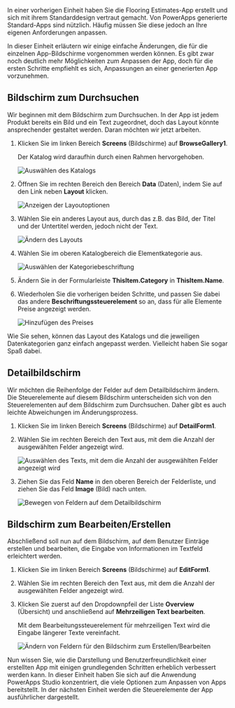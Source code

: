 In einer vorherigen Einheit haben Sie die Flooring Estimates-App erstellt und sich mit ihrem Standarddesign vertraut gemacht. Von PowerApps generierte Standard-Apps sind nützlich. Häufig müssen Sie diese jedoch an Ihre eigenen Anforderungen anpassen.

In dieser Einheit erläutern wir einige einfache Änderungen, die für die einzelnen App-Bildschirme vorgenommen werden können. Es gibt zwar noch deutlich mehr Möglichkeiten zum Anpassen der App, doch für die ersten Schritte empfiehlt es sich, Anpassungen an einer generierten App vorzunehmen.

## <a name="browse-screen"></a>Bildschirm zum Durchsuchen
Wir beginnen mit dem Bildschirm zum Durchsuchen. In der App ist jedem Produkt bereits ein Bild und ein Text zugeordnet, doch das Layout könnte ansprechender gestaltet werden. Daran möchten wir jetzt arbeiten.

1. Klicken Sie im linken Bereich **Screens** (Bildschirme) auf **BrowseGallery1**.

    Der Katalog wird daraufhin durch einen Rahmen hervorgehoben.

    ![Auswählen des Katalogs](../media/select-gallery.png)

1. Öffnen Sie im rechten Bereich den Bereich **Data** (Daten), indem Sie auf den Link neben **Layout** klicken.

    ![Anzeigen der Layoutoptionen](../media/powerapps-layout.png)

1. Wählen Sie ein anderes Layout aus, durch das z.B. das Bild, der Titel und der Untertitel werden, jedoch nicht der Text.

    ![Ändern des Layouts](../media/change-layout.png)

1. Wählen Sie im oberen Katalogbereich die Elementkategorie aus.

    ![Auswählen der Kategoriebeschriftung](../media/select-category.png)

1. Ändern Sie in der Formularleiste **ThisItem.Category** in **ThisItem.Name**.

1. Wiederholen Sie die vorherigen beiden Schritte, und passen Sie dabei das andere **Beschriftungssteuerelement** so an, dass für alle Elemente Preise angezeigt werden.

    ![Hinzufügen des Preises](../media/add-price.png)

Wie Sie sehen, können das Layout des Katalogs und die jeweiligen Datenkategorien ganz einfach angepasst werden. Vielleicht haben Sie sogar Spaß dabei.

## <a name="details-screen"></a>Detailbildschirm

Wir möchten die Reihenfolge der Felder auf dem Detailbildschirm ändern. Die Steuerelemente auf diesem Bildschirm unterscheiden sich von den Steuerelementen auf dem Bildschirm zum Durchsuchen. Daher gibt es auch leichte Abweichungen im Änderungsprozess.

1. Klicken Sie im linken Bereich **Screens** (Bildschirme) auf **DetailForm1**.

1. Wählen Sie im rechten Bereich den Text aus, mit dem die Anzahl der ausgewählten Felder angezeigt wird.

    ![Auswählen des Texts, mit dem die Anzahl der ausgewählten Felder angezeigt wird](../media/powerapps-edit-fields.png)

1. Ziehen Sie das Feld **Name** in den oberen Bereich der Felderliste, und ziehen Sie das Feld **Image** (Bild) nach unten.

    ![Bewegen von Feldern auf dem Detailbildschirm](../media/powerapps-move-fields.png)

## <a name="editcreate-screen"></a>Bildschirm zum Bearbeiten/Erstellen

Abschließend soll nun auf dem Bildschirm, auf dem Benutzer Einträge erstellen und bearbeiten, die Eingabe von Informationen im Textfeld erleichtert werden.

1. Klicken Sie im linken Bereich **Screens** (Bildschirme) auf **EditForm1**.

1. Wählen Sie im rechten Bereich den Text aus, mit dem die Anzahl der ausgewählten Felder angezeigt wird.

1. Klicken Sie zuerst auf den Dropdownpfeil der Liste **Overview** (Übersicht) und anschließend auf **Mehrzeiligen Text bearbeiten**.

    Mit dem Bearbeitungssteuerelement für mehrzeiligen Text wird die Eingabe längerer Texte vereinfacht.

    ![Ändern von Feldern für den Bildschirm zum Erstellen/Bearbeiten](../media/powerapps-change-editscreen.png)

Nun wissen Sie, wie die Darstellung und Benutzerfreundlichkeit einer erstellten App mit einigen grundlegenden Schritten erheblich verbessert werden kann. In dieser Einheit haben Sie sich auf die Anwendung PowerApps Studio konzentriert, die viele Optionen zum Anpassen von Apps bereitstellt. In der nächsten Einheit werden die Steuerelemente der App ausführlicher dargestellt.